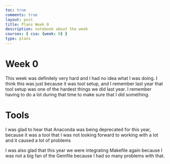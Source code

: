 ```yaml
---
toc: true
comments: true
layout: post
title: Plans Week 0
description: notebook about the week
courses: { csa: {week: 0} }
type: plans
---
```


# Week 0
This week was definitely very hard and I had no idea what I was doing. I think this was just because it was tool setup, and I remember last year that tool setup was one of the hardest things we did last year. I remember having to do a lot during that time to make sure that I did something. 

# Tools
I was glad to hear that Anaconda was being deprecated for this year, because it was a tool that I was not looking forward to working with a lot and it caused a lot of problems

I was also glad that this year we were integrating Makefile again because I was not a big fan of the Gemfile because I had so many problems with that.